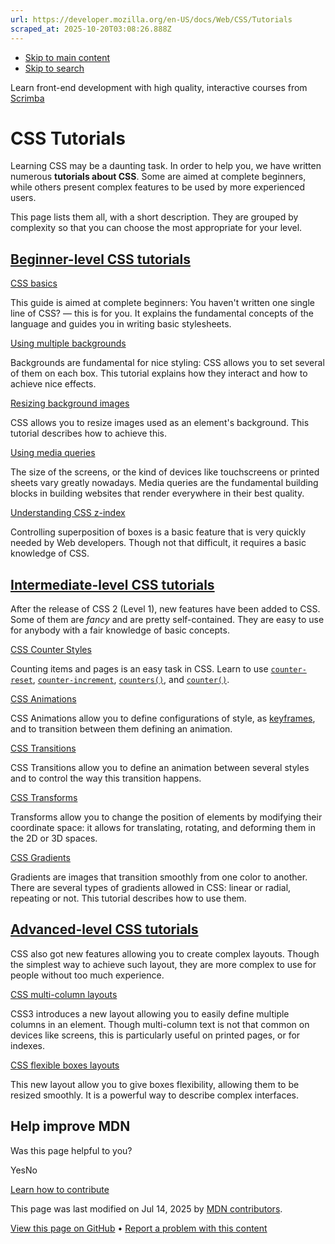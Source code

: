 ```yaml
---
url: https://developer.mozilla.org/en-US/docs/Web/CSS/Tutorials
scraped_at: 2025-10-20T03:08:26.888Z
---
```


- [Skip to main content](https://developer.mozilla.org/en-US/docs/Web/CSS/Tutorials#content)
- [Skip to search](https://developer.mozilla.org/en-US/docs/Web/CSS/Tutorials#search)

Learn front-end development with high quality, interactive courses
from
[Scrimba](https://scrimba.com/learn/frontend?via=mdn)

# CSS Tutorials

Learning CSS may be a daunting task.
In order to help you, we have written numerous **tutorials about CSS**.
Some are aimed at complete beginners, while others present complex features to be used by more experienced users.

This page lists them all, with a short description.
They are grouped by complexity so that you can choose the most appropriate for your level.

## [Beginner-level CSS tutorials](https://developer.mozilla.org/en-US/docs/Web/CSS/Tutorials\#beginner-level_css_tutorials)

[CSS basics](https://developer.mozilla.org/en-US/docs/Learn_web_development/Getting_started/Your_first_website/Styling_the_content)

This guide is aimed at complete beginners: You haven't written one single line of CSS? — this is for you.
It explains the fundamental concepts of the language and guides you in writing basic stylesheets.

[Using multiple backgrounds](https://developer.mozilla.org/en-US/docs/Web/CSS/CSS_backgrounds_and_borders/Using_multiple_backgrounds)

Backgrounds are fundamental for nice styling: CSS allows you to set several of them on each box. This tutorial explains how they interact and how to achieve nice effects.

[Resizing background images](https://developer.mozilla.org/en-US/docs/Web/CSS/CSS_backgrounds_and_borders/Resizing_background_images)

CSS allows you to resize images used as an element's background.
This tutorial describes how to achieve this.

[Using media queries](https://developer.mozilla.org/en-US/docs/Web/CSS/CSS_media_queries/Using_media_queries)

The size of the screens, or the kind of devices like touchscreens or printed sheets vary greatly nowadays.
Media queries are the fundamental building blocks in building websites that render everywhere in their best quality.

[Understanding CSS z-index](https://developer.mozilla.org/en-US/docs/Web/CSS/CSS_positioned_layout/Understanding_z-index)

Controlling superposition of boxes is a basic feature that is very quickly needed by Web developers.
Though not that difficult, it requires a basic knowledge of CSS.

## [Intermediate-level CSS tutorials](https://developer.mozilla.org/en-US/docs/Web/CSS/Tutorials\#intermediate-level_css_tutorials)

After the release of CSS 2 (Level 1), new features have been added to CSS.
Some of them are _fancy_ and are pretty self-contained.
They are easy to use for anybody with a fair knowledge of basic concepts.

[CSS Counter Styles](https://developer.mozilla.org/en-US/docs/Web/CSS/CSS_counter_styles/Using_CSS_counters)

Counting items and pages is an easy task in CSS. Learn to use [`counter-reset`](https://developer.mozilla.org/en-US/docs/Web/CSS/counter-reset), [`counter-increment`](https://developer.mozilla.org/en-US/docs/Web/CSS/counter-increment), [`counters()`](https://developer.mozilla.org/en-US/docs/Web/CSS/counters), and [`counter()`](https://developer.mozilla.org/en-US/docs/Web/CSS/counter).

[CSS Animations](https://developer.mozilla.org/en-US/docs/Web/CSS/CSS_animations/Using_CSS_animations)

CSS Animations allow you to define configurations of style, as [keyframes](https://developer.mozilla.org/en-US/docs/Web/CSS/@keyframes), and to transition between them defining an animation.

[CSS Transitions](https://developer.mozilla.org/en-US/docs/Web/CSS/CSS_transitions/Using_CSS_transitions)

CSS Transitions allow you to define an animation between several styles and to control the way this transition happens.

[CSS Transforms](https://developer.mozilla.org/en-US/docs/Web/CSS/CSS_transforms/Using_CSS_transforms)

Transforms allow you to change the position of elements by modifying their coordinate space: it allows for translating, rotating, and deforming them in the 2D or 3D spaces.

[CSS Gradients](https://developer.mozilla.org/en-US/docs/Web/CSS/CSS_images/Using_CSS_gradients)

Gradients are images that transition smoothly from one color to another.
There are several types of gradients allowed in CSS: linear or radial, repeating or not.
This tutorial describes how to use them.

## [Advanced-level CSS tutorials](https://developer.mozilla.org/en-US/docs/Web/CSS/Tutorials\#advanced-level_css_tutorials)

CSS also got new features allowing you to create complex layouts.
Though the simplest way to achieve such layout, they are more complex to use for people without too much experience.

[CSS multi-column layouts](https://developer.mozilla.org/en-US/docs/Web/CSS/CSS_multicol_layout)

CSS3 introduces a new layout allowing you to easily define multiple columns in an element.
Though multi-column text is not that common on devices like screens, this is particularly useful on printed pages, or for indexes.

[CSS flexible boxes layouts](https://developer.mozilla.org/en-US/docs/Web/CSS/CSS_flexible_box_layout)

This new layout allow you to give boxes flexibility, allowing them to be resized smoothly.
It is a powerful way to describe complex interfaces.

## Help improve MDN

Was this page helpful to you?

YesNo

[Learn how to contribute](https://developer.mozilla.org/en-US/docs/MDN/Community/Getting_started)

This page was last modified on ⁨Jul 14, 2025⁩ by [MDN contributors](https://developer.mozilla.org/en-US/docs/Web/CSS/Tutorials/contributors.txt).


[View this page on GitHub](https://github.com/mdn/content/blob/main/files/en-us/web/css/tutorials/index.md?plain=1 "Folder: ⁨en-us/web/css/tutorials⁩ (Opens in a new tab)") • [Report a problem with this content](https://github.com/mdn/content/issues/new?template=page-report.yml&mdn-url=https%3A%2F%2Fdeveloper.mozilla.org%2Fen-US%2Fdocs%2FWeb%2FCSS%2FTutorials&metadata=%3C%21--+Do+not+make+changes+below+this+line+--%3E%0A%3Cdetails%3E%0A%3Csummary%3EPage+report+details%3C%2Fsummary%3E%0A%0A*+Folder%3A+%60en-us%2Fweb%2Fcss%2Ftutorials%60%0A*+MDN+URL%3A+https%3A%2F%2Fdeveloper.mozilla.org%2Fen-US%2Fdocs%2FWeb%2FCSS%2FTutorials%0A*+GitHub+URL%3A+https%3A%2F%2Fgithub.com%2Fmdn%2Fcontent%2Fblob%2Fmain%2Ffiles%2Fen-us%2Fweb%2Fcss%2Ftutorials%2Findex.md%0A*+Last+commit%3A+https%3A%2F%2Fgithub.com%2Fmdn%2Fcontent%2Fcommit%2F0cc9980e3b21c83d1800a428bc402ae1865326b2%0A*+Document+last+modified%3A+2025-07-14T14%3A43%3A58.000Z%0A%0A%3C%2Fdetails%3E "This will take you to GitHub to file a new issue.")
